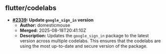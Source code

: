 ## flutter/codelabs

- **[#2339](https://github.com/flutter/codelabs/pull/2339): Update `google_sign_in` version**
  - **Author:** domesticmouse
  - **Merged:** 2025-08-18T20:41:10Z
  - **Description:** Updates the `google_sign_in` package to the latest version across multiple codelabs. This ensures that the codelabs are using the most up-to-date and secure version of the package.